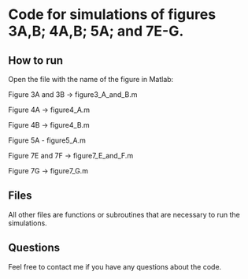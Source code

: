 # Code for simulations of figures 3A,B; 4A,B; 5A; and 7E-G.

## How to run

Open the file with the name of the figure in Matlab:

Figure 3A and 3B -> figure3_A_and_B.m

Figure 4A -> figure4_A.m

Figure 4B -> figure4_B.m

Figure 5A - figure5_A.m

Figure 7E and 7F -> figure7_E_and_F.m

Figure 7G -> figure7_G.m

## Files

All other files are functions or subroutines that are necessary to run the simulations.

## Questions

Feel free to contact me if you have any questions about the code.
